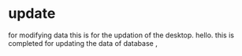 # update
for modifying data 
this is for the updation of the desktop.
hello.
this is completed for updating the data of database ,
